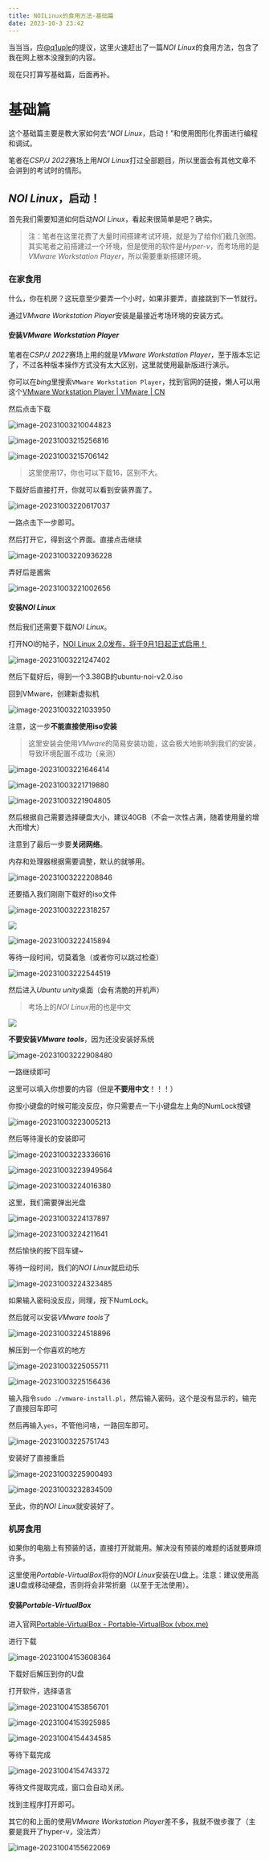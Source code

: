 ```yaml
---
title: NOILinux的食用方法-基础篇
date: 2023-10-3 23:42
---
```


当当当，应[@q1uple](https://www.luogu.com.cn/user/539133)的提议，这里火速赶出了一篇*NOI Linux*的食用方法，包含了我在网上根本没搜到的内容。

现在只打算写基础篇，后面再补。

<!--more-->

# 基础篇

这个基础篇主要是教大家如何去“*NOI Linux*，启动！”和使用图形化界面进行编程和调试。

笔者在*CSP/J 2022*赛场上用*NOI Linux*打过全部题目，所以里面会有其他文章不会讲到的考试时的情形。

## *NOI Linux*，启动！

首先我们需要知道如何启动*NOI Linux*，看起来很简单是吧？确实。

> 注：笔者在这里花费了大量时间搭建考试环境，就是为了给你们截几张图。其实笔者之前搭建过一个环境，但是使用的软件是*Hyper-v*，而考场用的是*VMware Workstation Player*，所以需要重新搭建环境。

### 在家食用

什么，你在机房？这玩意至少要弄一个小时，如果非要弄，直接跳到下一节就行。

通过*VMware Workstation Player*安装是最接近考场环境的安装方式。

#### 安装*VMware Workstation Player*

笔者在*CSP/J 2022*赛场上用的就是*VMware Workstation Player*，至于版本忘记了，不过各种版本操作方式没有太大区别，这里就使用最新版进行演示。

你可以在*bing*里搜索`VMware Workstation Player`，找到官网的链接，懒人可以用这个[VMware Workstation Player | VMware | CN](https://www.vmware.com/cn/products/workstation-player.html)

然后点击下载

![image-20231003210044823](https://cdn.jsdelivr.net/gh/tsxc-github/blog-img@main/img/image-20231003210044823.png)

![image-20231003215256816](https://cdn.jsdelivr.net/gh/tsxc-github/blog-img@main/img/image-20231003215256816.png)

![image-20231003215706142](https://cdn.jsdelivr.net/gh/tsxc-github/blog-img@main/img/image-20231003215706142.png)

> 这里使用17，你也可以下载16，区别不大。

下载好后直接打开，你就可以看到安装界面了。

![image-20231003220617037](https://cdn.jsdelivr.net/gh/tsxc-github/blog-img@main/img/image-20231003220617037.png)

一路点击下一步即可。

然后打开它，得到这个界面。直接点击继续

![image-20231003220936228](https://cdn.jsdelivr.net/gh/tsxc-github/blog-img@main/img/image-20231003220936228.png)

弄好后是酱紫

![image-20231003221002656](https://cdn.jsdelivr.net/gh/tsxc-github/blog-img@main/img/image-20231003221002656.png)

#### 安装*NOI Linux*

然后我们还需要下载*NOI Linux*。

打开NOI的帖子，[NOI Linux 2.0发布，将于9月1日起正式启用！](https://www.noi.cn/gynoi/jsgz/2021-07-16/732450.shtml)

![image-20231003221247402](https://cdn.jsdelivr.net/gh/tsxc-github/blog-img@main/img/image-20231003221247402.png)

然后下载好后，得到一个3.38GB的ubuntu-noi-v2.0.iso

回到VMware，创建新虚拟机

![image-20231003221033950](https://cdn.jsdelivr.net/gh/tsxc-github/blog-img@main/img/image-20231003221033950.png)

注意，这一步**不能直接使用iso安装**

> 这里安装会使用*VMware*的简易安装功能，这会极大地影响到我们的安装，导致环境配置不成功（亲测）

![image-20231003221646414](https://cdn.jsdelivr.net/gh/tsxc-github/blog-img@main/img/image-20231003221646414.png)

![image-20231003221719880](https://cdn.jsdelivr.net/gh/tsxc-github/blog-img@main/img/image-20231003221719880.png)

![image-20231003221904805](https://cdn.jsdelivr.net/gh/tsxc-github/blog-img@main/img/image-20231003221904805.png)

然后根据自己需要选择硬盘大小，建议40GB（不会一次性占满，随着使用量的增大而增大）

注意到了最后一步要**关闭网络**。

内存和处理器根据需要调整，默认的就够用。

![image-20231003222208846](https://cdn.jsdelivr.net/gh/tsxc-github/blog-img@main/img/image-20231003222208846.png)

还要插入我们刚刚下载好的iso文件

![image-20231003222318257](https://cdn.jsdelivr.net/gh/tsxc-github/blog-img@main/img/image-20231003222318257.png)

![](https://cdn.jsdelivr.net/gh/tsxc-github/blog-img@main/img/image-20231003222059979.png)

![image-20231003222415894](https://cdn.jsdelivr.net/gh/tsxc-github/blog-img@main/img/image-20231003222415894.png)

等待一段时间，切莫着急（或者你可以跳过检查）

![image-20231003222544519](https://cdn.jsdelivr.net/gh/tsxc-github/blog-img@main/img/image-20231003222544519.png)

然后进入*Ubuntu unity*桌面（会有清脆的开机声）

> 考场上的*NOI Linux*用的也是中文

![](https://cdn.jsdelivr.net/gh/tsxc-github/blog-img@main/img/image-20231003222735891.png)

**不要安装*VMware tools***，因为还没安装好系统

![image-20231003222908480](https://cdn.jsdelivr.net/gh/tsxc-github/blog-img@main/img/image-20231003222908480.png)

一路继续即可

这里可以填入你想要的内容（但是**不要用中文**！！！）

你按小键盘的时候可能没反应，你只需要点一下小键盘左上角的NumLock按键

![image-20231003223005213](https://cdn.jsdelivr.net/gh/tsxc-github/blog-img@main/img/image-20231003223005213.png)

然后等待漫长的安装即可

![image-20231003223336616](https://cdn.jsdelivr.net/gh/tsxc-github/blog-img@main/img/image-20231003223336616.png)

![image-20231003223949564](https://cdn.jsdelivr.net/gh/tsxc-github/blog-img@main/img/image-20231003223949564.png)

![image-20231003224016380](https://cdn.jsdelivr.net/gh/tsxc-github/blog-img@main/img/image-20231003224016380.png)

这里，我们需要弹出光盘

![image-20231003224137897](https://cdn.jsdelivr.net/gh/tsxc-github/blog-img@main/img/image-20231003224137897.png)

![image-20231003224211641](https://cdn.jsdelivr.net/gh/tsxc-github/blog-img@main/img/image-20231003224211641.png)

然后愉快的按下回车键~

等待一段时间，我们的*NOI Linux*就启动乐

![image-20231003224323485](https://cdn.jsdelivr.net/gh/tsxc-github/blog-img@main/img/image-20231003224323485.png)

如果输入密码没反应，同理，按下NumLock。

然后就可以安装*VMware tools*了

![image-20231003224518896](https://cdn.jsdelivr.net/gh/tsxc-github/blog-img@main/img/image-20231003224518896.png)

解压到一个你喜欢的地方

![image-20231003225055711](https://cdn.jsdelivr.net/gh/tsxc-github/blog-img@main/img/image-20231003225055711.png)



![image-20231003225156436](https://cdn.jsdelivr.net/gh/tsxc-github/blog-img@main/img/image-20231003225156436.png)

输入指令`sudo ./vmware-install.pl`，然后输入密码，这个是没有显示的，输完了直接回车即可

然后再输入`yes`，不管他问啥，一路回车即可。

![image-20231003225751743](https://cdn.jsdelivr.net/gh/tsxc-github/blog-img@main/img/image-20231003225751743.png)

安装好了直接重启

![image-20231003225900493](https://cdn.jsdelivr.net/gh/tsxc-github/blog-img@main/img/image-20231003225900493.png)

![image-20231003232834509](https://cdn.jsdelivr.net/gh/tsxc-github/blog-img@main/img/image-20231003232834509.png)

至此，你的*NOI Linux*就安装好了。

### 机房食用

如果你的电脑上有预装的话，直接打开就能用。解决没有预装的难题的话就要麻烦许多。

这里使用*Portable-VirtualBox*将你的*NOI Linux*安装在U盘上。注意：建议使用高速U盘或移动硬盘，否则将会非常折磨（以至于无法使用）。

#### 安装*Portable-VirtualBox*

进入官网[Portable-VirtualBox - Portable-VirtualBox (vbox.me)](https://www.vbox.me/)

进行下载

![image-20231004153608364](https://cdn.jsdelivr.net/gh/tsxc-github/blog-img@main/img/image-20231004153608364.png)

下载好后解压到你的U盘

打开软件，选择语言

![image-20231004153856701](https://cdn.jsdelivr.net/gh/tsxc-github/blog-img@main/img/image-20231004153856701.png)

![image-20231004153925985](https://cdn.jsdelivr.net/gh/tsxc-github/blog-img@main/img/image-20231004153925985.png)

![image-20231004154434585](https://cdn.jsdelivr.net/gh/tsxc-github/blog-img@main/img/image-20231004154434585.png)

等待下载完成

![image-20231004154743372](https://cdn.jsdelivr.net/gh/tsxc-github/blog-img@main/img/image-20231004154743372.png)

等待文件提取完成，窗口会自动关闭。

找到主程序打开即可。

其它的和上面的使用*VMware Workstation Player*差不多，我就不做步骤了（主要是我开了hyper-v，没法弄）

![image-20231004155622069](https://cdn.jsdelivr.net/gh/tsxc-github/blog-img@main/img/image-20231004155622069.png)

